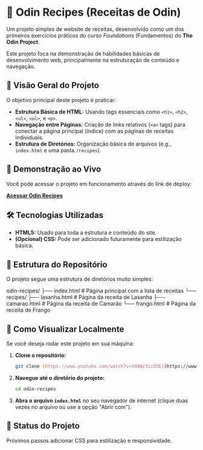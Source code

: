 # 🍲 Odin Recipes (Receitas de Odin)

Um projeto simples de website de receitas, desenvolvido como um dos primeiros exercícios práticos do curso *Foundations* (Fundamentos) do **The Odin Project**.

Este projeto foca na demonstração de habilidades básicas de desenvolvimento web, principalmente na estruturação de conteúdo e navegação.

## 🌟 Visão Geral do Projeto

O objetivo principal deste projeto é praticar:

* **Estrutura Básica de HTML:** Usando tags essenciais como `<h1>`, `<h2>`, `<ul>`, `<ol>`, e `<p>`.
* **Navegação entre Páginas:** Criação de links relativos (`<a>` tags) para conectar a página principal (índice) com as páginas de receitas individuais.
* **Estrutura de Diretórios:** Organização básica de arquivos (e.g., `index.html` e uma pasta `/recipes`).

## 🔗 Demonstração ao Vivo

Você pode acessar o projeto em funcionamento através do link de deploy:

[**Acessar Odin Recipes**](https://odin-recipes-nine-delta.vercel.app/)

## 🛠️ Tecnologias Utilizadas

* **HTML5:** Usado para toda a estrutura e conteúdo do site.
* **(Opcional) CSS:** Pode ser adicionado futuramente para estilização básica.

## 📁 Estrutura do Repositório

O projeto segue uma estrutura de diretórios muito simples:

odin-recipes/
├── index.html          # Página principal com a lista de receitas
└── recipes/
├── lasanha.html    # Página da receita de Lasanha
├── camarao.html    # Página da receita de Camarão
└── frango.html     # Página da receita de Frango

## 🚀 Como Visualizar Localmente

Se você deseja rodar este projeto em sua máquina:

1.  **Clone o repositório:**
    ```bash
    git clone [https://www.youtube.com/watch?v=X49Wz3icO3E](https://www.youtube.com/watch?v=X49Wz3icO3E)
    ```
2.  **Navegue até o diretório do projeto:**
    ```bash
    cd odin-recipes
    ```
3.  **Abra o arquivo `index.html`** no seu navegador de internet (clique duas vezes no arquivo ou use a opção "Abrir com").

## 📝 Status do Projeto

Próximos passos adicionar CSS para estilização e responsividade.